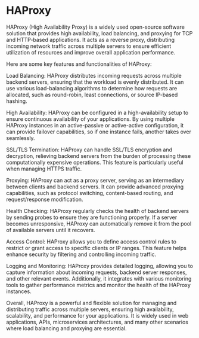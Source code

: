 # HAProxy
HAProxy (High Availability Proxy) is a widely used open-source software solution that provides high availability, load balancing, and proxying for TCP and HTTP-based applications. It acts as a reverse proxy, distributing incoming network traffic across multiple servers to ensure efficient utilization of resources and improve overall application performance.

Here are some key features and functionalities of HAProxy:

Load Balancing: HAProxy distributes incoming requests across multiple backend servers, ensuring that the workload is evenly distributed. It can use various load-balancing algorithms to determine how requests are allocated, such as round-robin, least connections, or source IP-based hashing.

High Availability: HAProxy can be configured in a high-availability setup to ensure continuous availability of your applications. By using multiple HAProxy instances in an active-passive or active-active configuration, it can provide failover capabilities, so if one instance fails, another takes over seamlessly.

SSL/TLS Termination: HAProxy can handle SSL/TLS encryption and decryption, relieving backend servers from the burden of processing these computationally expensive operations. This feature is particularly useful when managing HTTPS traffic.

Proxying: HAProxy can act as a proxy server, serving as an intermediary between clients and backend servers. It can provide advanced proxying capabilities, such as protocol switching, content-based routing, and request/response modification.

Health Checking: HAProxy regularly checks the health of backend servers by sending probes to ensure they are functioning properly. If a server becomes unresponsive, HAProxy can automatically remove it from the pool of available servers until it recovers.

Access Control: HAProxy allows you to define access control rules to restrict or grant access to specific clients or IP ranges. This feature helps enhance security by filtering and controlling incoming traffic.

Logging and Monitoring: HAProxy provides detailed logging, allowing you to capture information about incoming requests, backend server responses, and other relevant events. Additionally, it integrates with various monitoring tools to gather performance metrics and monitor the health of the HAProxy instances.

Overall, HAProxy is a powerful and flexible solution for managing and distributing traffic across multiple servers, ensuring high availability, scalability, and performance for your applications. It is widely used in web applications, APIs, microservices architectures, and many other scenarios where load balancing and proxying are essential.
